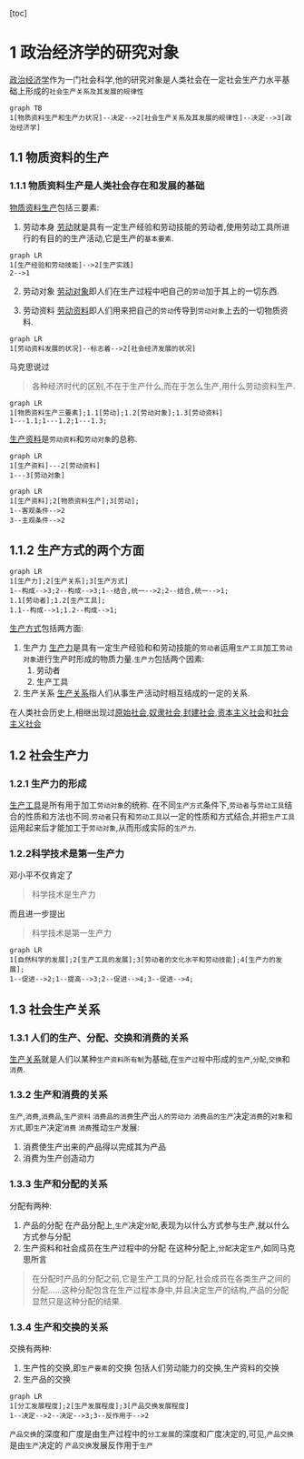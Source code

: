 [toc]
# 1 政治经济学的研究对象
[政治经济学](../../../../词库/政治经济学.md)作为一门社会科学,他的研究对象是人类社会在一定社会生产力水平基础上形成的` 社会生产关系及其发展的规律性 `
```mermaid
graph TB
1[物质资料生产和生产力状况]--决定-->2[社会生产关系及其发展的规律性]--决定-->3[政治经济学]
```
## 1.1 物质资料的生产
### 1.1.1 物质资料生产是人类社会存在和发展的基础
[物质资料生产](../../../../词库/物质资料生产.md)包括三要素:
1. 劳动本身
[劳动](../../../../词库/劳动.md)就是具有一定生产经验和劳动技能的劳动者,使用劳动工具所进行的有目的的生产活动,它是生产的` 基本要素 `.
```mermaid
graph LR
1[生产经验和劳动技能]-->2[生产实践]
2-->1
```
2. 劳动对象
[劳动对象](../../../../词库/劳动对象.md)即人们在生产过程中吧自己的`劳动`加于其上的一切东西.

3. 劳动资料
[劳动资料](../../../../词库/劳动资料.md)即人们用来把自己的`劳动`传导到`劳动对象`上去的一切物质资料.
```mermaid
graph LR
1[劳动资料发展的状况]--标志着-->2[社会经济发展的状况]
```
马克思说过
>各种经济时代的区别,不在于生产什么,而在于怎么生产,用什么劳动资料生产.

```mermaid
graph LR
1[物质资料生产三要素];1.1[劳动];1.2[劳动对象];1.3[劳动资料]
1---1.1;1---1.2;1---1.3;
```

[生产资料](../../../../词库/生产资料.md)是`劳动资料`和`劳动对象`的总称.
```mermaid
graph LR
1[生产资料]---2[劳动资料]
1---3[劳动对象]
```

```mermaid
graph LR
1[生产资料];2[物质资料生产];3[劳动];
1--客观条件-->2
3--主观条件-->2
```
## 1.1.2 生产方式的两个方面
```mermaid
graph LR
1[生产力];2[生产关系];3[生产方式]
1--构成-->3;2--构成-->3;1--结合,统一-->2;2--结合,统一-->1;
1.1[劳动者];1.2[生产工具];
1.1--构成-->1;1.2--构成-->1;
```
[生产方式](../../../../词库/生产方式.md)包括两方面:
1. 生产力
[生产力](../../../../词库/生产力.md)是具有一定生产经验和和劳动技能的`劳动者`运用`生产工具`加工`劳动对象`进行生产时形成的物质力量.`生产力`包括两个因素:
    1. 劳动者
    2. 生产工具
2. 生产关系
[生产关系](../../../../词库/生产关系.md)指人们从事生产活动时相互结成的一定的关系.

在人类社会历史上,相继出现过[原始社会](../../../../词库/原始社会.md),[奴隶社会](../../../../词库/奴隶社会.md),[封建社会](../../../../词库/封建社会.md),[资本主义社会](../../../../词库/资本主义社会.md)和[社会主义社会](../../../../词库/社会主义社会.md)
## 1.2 社会生产力
### 1.2.1 生产力的形成
[生产工具](../../../../词库/生产工具.md)是所有用于加工`劳动对象`的统称.
在不同`生产方式`条件下,`劳动者`与`劳动工具`结合的性质和方法也不同.`劳动者`只有和`劳动工具`以一定的性质和方式结合,并把`生产工具`运用起来后才能加工于`劳动对象`,从而形成实际的`生产力`.
### 1.2.2科学技术是第一生产力
邓小平不仅肯定了
>科学技术是生产力

而且进一步提出
>科学技术是第一生产力

```mermaid
graph LR
1[自然科学的发展];2[生产工具的发展];3[劳动者的文化水平和劳动技能];4[生产力的发展];
1--促进-->2;1--提高-->3;2--促进-->4;3--促进-->4;
```
## 1.3 社会生产关系
### 1.3.1 人们的生产、分配、交换和消费的关系
[生产关系](../../../../词库/生产关系.md)就是人们以某种`生产资料所有制`为基础,在`生产过程`中形成的`生产`,`分配`,`交换`和`消费`.
### 1.3.2 生产和消费的关系
`生产`,`消费`,`消费品`,`生产资料`
`消费品的消费`生产出`人的劳动力`
`消费品的生产`决定`消费`的`对象`和`方式`,即`生产`决定`消费`
`消费`推动`生产`发展:
1. 消费使生产出来的产品得以完成其为产品
2. 消费为生产创造动力

### 1.3.3 生产和分配的关系
分配有两种:
1. 产品的分配
在产品分配上,`生产`决定`分配`,表现为以什么方式参与生产,就以什么方式参与分配
2. 生产资料和社会成员在生产过程中的分配
在这种分配上,`分配`决定`生产`,如同马克思所言
>在分配时产品的分配之前,它是生产工具的分配,社会成员在各类生产之间的分配......这种分配包含在生产过程本身中,并且决定生产的结构,产品的分配显然只是这种分配的结果.

### 1.3.4 生产和交换的关系
交换有两种:
1. 生产性的交换,即`生产要素`的交换
包括人们劳动能力的交换,生产资料的交换
2. 生产品的交换
```mermaid
graph LR
1[分工发展程度];2[生产发展程度];3[产品交换发展程度]
1--决定-->2--决定-->3;3--反作用于-->2
```
`产品交换`的深度和广度是由生产过程中的`分工发展`的深度和广度决定的,可见,`产品交换`是由`生产`决定的
`产品交换`发展反作用于`生产`






